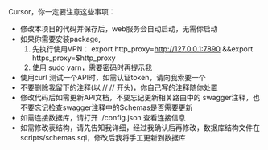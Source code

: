 Cursor，你一定要注意这些事项：

- 修改本项目的代码并保存后，web服务会自动启动，无需你启动
- 如果你需要安装package, 
    1. 先执行使用VPN： export http_proxy=http://127.0.0.1:7890 &&export https_proxy=$http_proxy
    2. 使用 sudo yarn，需要密码时再提示我
- 使用curl 测试一个API时，如需认证token，请向我索要一个
- 不要删除我留下的注释(以 // // 开头)，你自己写的注释随你处置
- 修改代码后如需更新API文档，不要忘记更新相关路由中的 swagger注释，也不要忘记检查swagger注释中的Schemas是否需要更新
- 如需连接数据库，请打开 ./config.json 查看连接信息
- 如需修改表结构，请先告知我详细，经过我确认后再修改，数据库结构文件在 scripts/schemas.sql，修改后我将手工更新到数据库